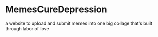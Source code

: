 # MemesCureDepression
a website to upload and submit memes into one big collage that's built through labor of love
